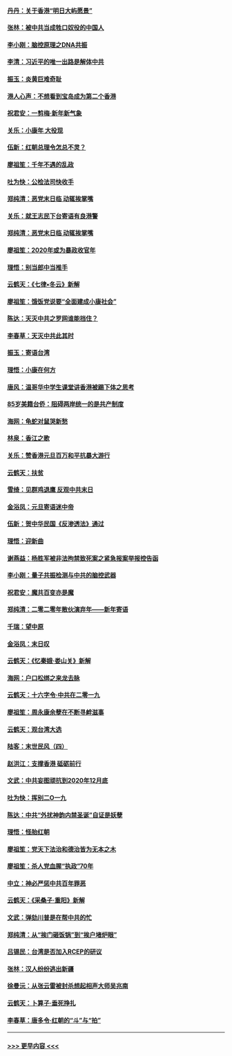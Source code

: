 #### [丹丹：关于香港“明日大屿愿景”](../pages/nsc993/n11783273.md?t=01110611) 
#### [张林：被中共当成牲口奴役的中国人](../pages/nsc993/n11782397.md?t=01110611) 
#### [李小刚：脑控原理之DNA共振](../pages/nsc993/n11780962.md?t=01110611) 
#### [李清：习近平的唯一出路是解体中共](../pages/nsc993/n11780866.md?t=01110611) 
#### [振玉：炎黄巨难奇耻](../pages/nsc993/n11779632.md?t=01110611) 
#### [港人心声：不想看到宝岛成为第二个香港](../pages/nsc993/n11778817.md?t=01110611) 
#### [祝君安：一剪梅‧新年新气象](../pages/nsc993/n11776340.md?t=01110611) 
#### [关乐：小康年 大役现](../pages/nsc993/n11774213.md?t=01110611) 
#### [伍新：红朝总理令怎总不灵？](../pages/nsc993/n11770813.md?t=01110611) 
#### [廖祖笙：千年不遇的乱政](../pages/nsc993/n11770373.md?t=01110611) 
#### [吐为快：公检法司快收手](../pages/nsc993/n11770359.md?t=01110611) 
#### [郑纯清：恶党末日临 动辄挨掌嘴](../pages/nsc993/n11769912.md?t=01110611) 
#### [关乐：就王志民下台寄语有良港警](../pages/nsc993/n11769903.md?t=01110611) 
#### [郑纯清：恶党末日临 动辄挨掌嘴](../pages/nsc993/n11769356.md?t=01110611) 
#### [廖祖笙：2020年或为暴政收官年](../pages/nsc993/n11768216.md?t=01110611) 
#### [理悟：别当郎中当推手](../pages/nsc993/n11768243.md?t=01110611) 
#### [云鹤天：《七律▪冬云》新解](../pages/nsc993/n11768204.md?t=01110611) 
#### [廖祖笙：饿饭党说要“全面建成小康社会”](../pages/nsc993/n11767482.md?t=01110611) 
#### [陈达：天灭中共之罗网谁能挡住？](../pages/nsc993/n11767465.md?t=01110611) 
#### [李春草：天灭中共此其时](../pages/nsc993/n11767452.md?t=01110611) 
#### [振玉：寄语台湾](../pages/nsc993/n11767432.md?t=01110611) 
#### [理悟：小康在何方](../pages/nsc993/n11767394.md?t=01110611) 
#### [唐风：温哥华中学生课堂讲香港被踢下体之思考](../pages/nsc993/n11766848.md?t=01110611) 
#### [85岁美籍台侨：阻碍两岸统一的是共产制度](../pages/nsc993/n11765043.md?t=01110611) 
#### [海网：龟蛇对鼠哭新愁](../pages/nsc993/n11764895.md?t=01110611) 
#### [林泉：香江之歌](../pages/nsc993/n11764415.md?t=01110611) 
#### [关乐：赞香港元旦百万和平抗暴大游行](../pages/nsc993/n11764382.md?t=01110611) 
#### [云鹤天：扶贫](../pages/nsc993/n11764245.md?t=01110611) 
#### [雪绮：见群鸡退鹰  反观中共末日](../pages/nsc993/n11762112.md?t=01110611) 
#### [金浴凤：元旦寄语迷中帝](../pages/nsc993/n11761788.md?t=01110611) 
#### [伍新：贺中华民国《反渗透法》通过](../pages/nsc993/n11761994.md?t=01110611) 
#### [理悟：迎新曲](../pages/nsc993/n11761152.md?t=01110611) 
#### [谢燕益：杨胜军被非法拘禁致死案之紧急报案举报控告函](../pages/nsc993/n11756134.md?t=01110611) 
#### [李小刚：量子共振检测与中共的脑控武器](../pages/nsc993/n11754518.md?t=01110611) 
#### [祝君安：魔共百变亦是魔](../pages/nsc993/n11754469.md?t=01110611) 
#### [郑纯清：二零二零年散伙演弃年——新年寄语](../pages/nsc993/n11754195.md?t=01110611) 
#### [千瑞：望中原](../pages/nsc993/n11754159.md?t=01110611) 
#### [金浴凤：末日叹](../pages/nsc993/n11752359.md?t=01110611) 
#### [云鹤天：《忆秦娥‧娄山关》新解](../pages/nsc993/n11752348.md?t=01110611) 
#### [海网：户口松绑之来龙去脉](../pages/nsc993/n11752328.md?t=01110611) 
#### [云鹤天：十六字令‧中共在二零一九](../pages/nsc993/n11752305.md?t=01110611) 
#### [廖祖笙：周永康余孽在不断寻衅滋事](../pages/nsc993/n11751013.md?t=01110611) 
#### [云鹤天：观台湾大选](../pages/nsc993/n11751007.md?t=01110611) 
#### [陆客：末世民风（四）](../pages/nsc993/n11749203.md?t=01110611) 
#### [赵洪江：支撑香港 砥砺前行](../pages/nsc993/n11748482.md?t=01110611) 
#### [文武：中共妄图顽抗到2020年12月底](../pages/nsc993/n11748446.md?t=01110611) 
#### [吐为快：挥别二O一九](../pages/nsc993/n11748411.md?t=01110611) 
#### [陈达：中共“外扰神韵内禁圣诞”自证是妖孽](../pages/nsc993/n11748226.md?t=01110611) 
#### [理悟：怪胎红朝](../pages/nsc993/n11748206.md?t=01110611) 
#### [廖祖笙：党天下法治和德治皆为无本之木](../pages/nsc993/n11748135.md?t=01110611) 
#### [廖祖笙：杀人党血腥“执政”70年](../pages/nsc993/n11745144.md?t=01110611) 
#### [中立：神必严惩中共百年罪恶](../pages/nsc993/n11744970.md?t=01110611) 
#### [云鹤天：《采桑子‧重阳》新解](../pages/nsc993/n11744948.md?t=01110611) 
#### [文武：弹劾川普是在帮中共的忙](../pages/nsc993/n11744758.md?t=01110611) 
#### [郑纯清：从“挨门砸饭锅”到“挨户堵炉眼”](../pages/nsc993/n11744745.md?t=01110611) 
#### [吕锡民：台湾是否加入RCEP的研议](../pages/nsc993/n11744701.md?t=01110611) 
#### [张林：汉人纷纷逃出新疆](../pages/nsc993/n11743530.md?t=01110611) 
#### [徐曼沅：从张云雷被封杀想起相声大师吴兆南](../pages/nsc993/n11741816.md?t=01110611) 
#### [云鹤天：卜算子‧垂死挣扎](../pages/nsc993/n11739956.md?t=01110611) 
#### [李春草：唐多令‧红朝的“斗”与“拍”](../pages/nsc993/n11739830.md?t=01110611) 

----
#### [ >>> 更早内容 <<< ](../indexes/nsc993-earlier.md)
